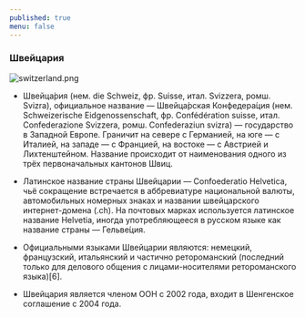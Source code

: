 ```yaml
---
published: true
menu: false
---
```

### Швейцария
![switzerland.png]({{site.baseurl}}images/switzerland.png)

- Швейца́рия (нем. die Schweiz, фр. Suisse, итал. Svizzera, ромш. Svizra), официальное название — Швейца́рская Конфедера́ция (нем. Schweizerische Eidgenossenschaft, фр. Confédération suisse, итал. Confederazione Svizzera, ромш. Confederaziun svizra) — государство в Западной Европе. Граничит на севере с Германией, на юге — с Италией, на западе — с Францией, на востоке — с Австрией и Лихтенштейном. Название происходит от наименования одного из трёх первоначальных кантонов Швиц.

- Латинское название страны Швейцарии — Confoederatio Helvetica, чьё сокращение встречается в аббревиатуре национальной валюты, автомобильных номерных знаках и названии швейцарского интернет-домена (.ch). На почтовых марках используется латинское название Helvetia, иногда употребляющееся в русском языке как название страны — Гельве́ция.

- Официальными языками Швейцарии являются: немецкий, французский, итальянский и частично ретороманский (последний только для делового общения с лицами-носителями ретороманского языка)[6].

- Швейцария является членом ООН с 2002 года, входит в Шенгенское соглашение с 2004 года.
